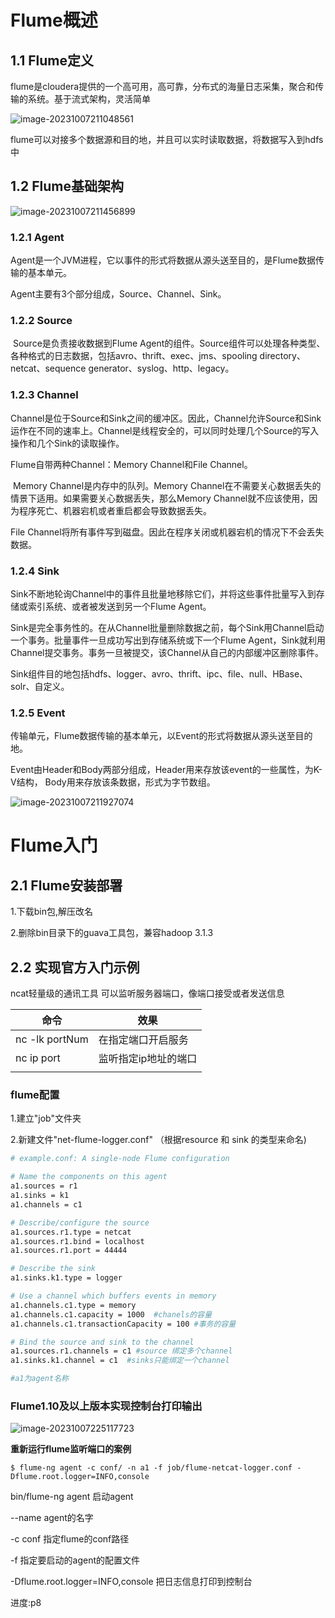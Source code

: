 # Flume概述



## 1.1 Flume定义

  flume是cloudera提供的一个高可用，高可靠，分布式的海量日志采集，聚合和传输的系统。基于流式架构，灵活简单

![image-20231007211048561](F:\markdownImg\image-20231007211048561.png)

flume可以对接多个数据源和目的地，并且可以实时读取数据，将数据写入到hdfs中



## 1.2 Flume基础架构

![image-20231007211456899](F:\markdownImg\image-20231007211456899.png)

### 1.2.1 Agent

​	Agent是一个JVM进程，它以事件的形式将数据从源头送至目的，是Flume数据传输的基本单元。

Agent主要有3个部分组成，Source、Channel、Sink。

### 1.2.2 Source

​	Source是负责接收数据到Flume Agent的组件。Source组件可以处理各种类型、各种格式的日志数据，包括avro、thrift、exec、jms、spooling directory、netcat、sequence generator、syslog、http、legacy。

### 1.2.3 Channel

​	Channel是位于Source和Sink之间的缓冲区。因此，Channel允许Source和Sink运作在不同的速率上。Channel是线程安全的，可以同时处理几个Source的写入操作和几个Sink的读取操作。

Flume自带两种Channel：Memory Channel和File Channel。

​	Memory Channel是内存中的队列。Memory Channel在不需要关心数据丢失的情景下适用。如果需要关心数据丢失，那么Memory Channel就不应该使用，因为程序死亡、机器宕机或者重启都会导致数据丢失。

File Channel将所有事件写到磁盘。因此在程序关闭或机器宕机的情况下不会丢失数据。

### 1.2.4 Sink

​	Sink不断地轮询Channel中的事件且批量地移除它们，并将这些事件批量写入到存储或索引系统、或者被发送到另一个Flume Agent。

​	Sink是完全事务性的。在从Channel批量删除数据之前，每个Sink用Channel启动一个事务。批量事件一旦成功写出到存储系统或下一个Flume Agent，Sink就利用Channel提交事务。事务一旦被提交，该Channel从自己的内部缓冲区删除事件。

​	Sink组件目的地包括hdfs、logger、avro、thrift、ipc、file、null、HBase、solr、自定义。

### 1.2.5 Event

​	传输单元，Flume数据传输的基本单元，以Event的形式将数据从源头送至目的地。

Event由Header和Body两部分组成，Header用来存放该event的一些属性，为K-V结构，
Body用来存放该条数据，形式为字节数组。

![image-20231007211927074](F:\markdownImg\image-20231007211927074.png)



# Flume入门

## 2.1 Flume安装部署

1.下载bin包,解压改名

2.删除bin目录下的guava工具包，兼容hadoop 3.1.3



## 2.2 实现官方入门示例

ncat轻量级的通讯工具 可以监听服务器端口，像端口接受或者发送信息

| 命令           | 效果                 |
| -------------- | -------------------- |
| nc -lk portNum | 在指定端口开启服务   |
| nc ip port     | 监听指定ip地址的端口 |
|                |                      |

### flume配置

1.建立"job"文件夹

2.新建文件"net-flume-logger.conf" （根据resource 和 sink 的类型来命名)

```sh
# example.conf: A single-node Flume configuration

# Name the components on this agent
a1.sources = r1 
a1.sinks = k1
a1.channels = c1

# Describe/configure the source
a1.sources.r1.type = netcat
a1.sources.r1.bind = localhost
a1.sources.r1.port = 44444

# Describe the sink
a1.sinks.k1.type = logger

# Use a channel which buffers events in memory
a1.channels.c1.type = memory
a1.channels.c1.capacity = 1000  #chanels的容量
a1.channels.c1.transactionCapacity = 100 #事务的容量

# Bind the source and sink to the channel
a1.sources.r1.channels = c1 #source 绑定多个channel
a1.sinks.k1.channel = c1  #sinks只能绑定一个channel

#a1为agent名称
```



### Flume1.10及以上版本实现控制台打印输出

![image-20231007225117723](F:\markdownImg\image-20231007225117723.png)

**重新运行flume监听端口的案例**

```
$ flume-ng agent -c conf/ -n a1 -f job/flume-netcat-logger.conf -Dflume.root.logger=INFO,console
```

 bin/flume-ng agent 启动agent

--name agent的名字

-c conf  指定flume的conf路径

-f 指定要启动的agent的配置文件

-Dflume.root.logger=INFO,console 把日志信息打印到控制台



进度:p8
